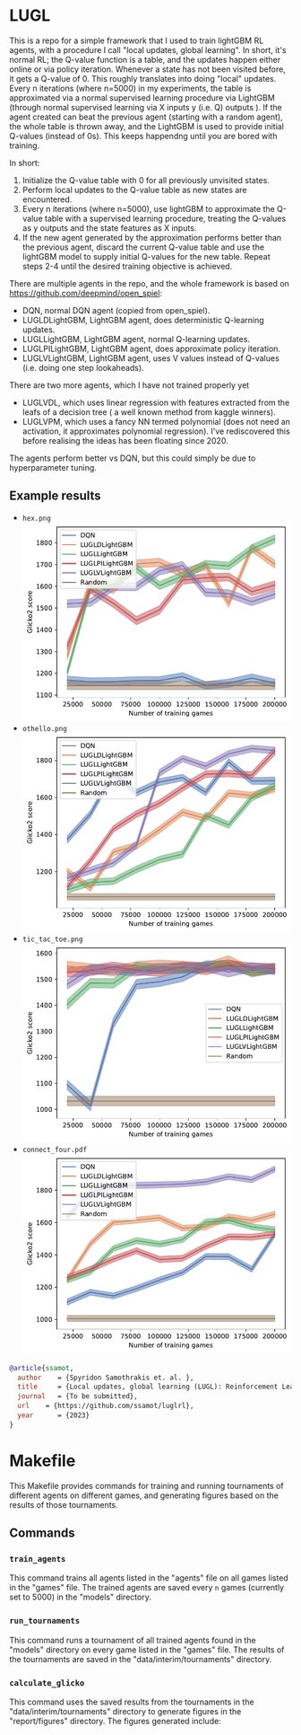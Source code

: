# LUGL

This is a repo for a simple framework that I used to train lightGBM RL agents, with a procedure I call "local updates, global learning". In short, it's normal RL; the Q-value function is a table, and the updates happen either online or via policy iteration. Whenever a state has not been visited before, it gets a Q-value of 0. This roughly translates into doing "local" updates. Every n iterations (where n=5000) in my experiments, the table is approximated via a normal supervised learning procedure via LightGBM (through normal supervised learning via X inputs y (i.e. Q) outputs ). If the agent created can beat the previous agent (starting with a random agent), the whole table is thrown away, and the LightGBM is used to provide initial Q-values (instead of 0s). This keeps happendng until you are bored with training. 

In short: 

1. Initialize the Q-value table with 0 for all previously unvisited states.
2. Perform local updates to the Q-value table as new states are encountered.
3. Every n iterations (where n=5000), use lightGBM to approximate the Q-value table with a supervised learning procedure, treating the Q-values as y outputs and the state features as X inputs.
4. If the new agent generated by the approximation performs better than the previous agent, discard the current Q-value table and use the lightGBM model to supply initial Q-values for the new table.
    Repeat steps 2-4 until the desired training objective is achieved.

There are multiple agents in the repo, and the whole framework is based on https://github.com/deepmind/open_spiel: 

- DQN, normal DQN agent (copied from open_spiel).
- LUGLDLightGBM, LightGBM agent, does deterministic Q-learning updates.
- LUGLLightGBM, LightGBM agent, normal Q-learning updates.
- LUGLPILightGBM, LightGBM agent, does approximate policy iteration.
- LUGLVLightGBM, LightGBM agent, uses V values instead of Q-values (i.e. doing one step lookaheads).

There are two more agents, which I have not trained properly yet

- LUGLVDL, which uses linear regression with features extracted from the leafs of a decision tree ( a well known method from kaggle winners).
- LUGLVPM, which uses a fancy NN termed polynomial (does not need an activation, it approximates polynomial regression). I've rediscovered this before realising the ideas has been floating since 2020.

The agents perform better vs DQN, but this could simply be due to hyperparameter tuning. 

## Example results

- `hex.png` ![hex](/reports/figures/hex.png)
- `othello.png` ![othello](/reports/figures/othello.png)
- `tic_tac_toe.png` ![tic-tac-toe](/reports/figures/tic_tac_toe.png)
- `connect_four.pdf` ![connect-4](/reports/figures/connect_four.png)


```bibtex
@article{ssamot,
  author    = {Spyridon Samothrakis et. al. },
  title     = {Local updates, global learning (LUGL): Reinforcement Learning with non-neural non-neural methods},
  journal   = {To be submitted},
  url    = {https://github.com/ssamot/luglrl},
  year      = {2023}
}
```



# Makefile

This Makefile provides commands for training and running tournaments of different agents on different games, and generating figures based on the results of those tournaments.

## Commands

### `train_agents`

This command trains all agents listed in the "agents" file on all games listed in the "games" file. The trained agents are saved every `n` games (currently set to 5000) in the "models" directory.


### `run_tournaments`

This command runs a tournament of all trained agents found in the "models" directory on every game listed in the "games" file. The results of the tournaments are saved in the "data/interim/tournaments" directory.

### `calculate_glicko`

This command uses the saved results from the tournaments in the "data/interim/tournaments" directory to generate figures in the "report/figures" directory. The figures generated include:



